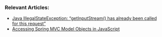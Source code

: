### Relevant Articles:
- [Java IllegalStateException: “getInputStream() has already been called for this request”](https://www.baeldung.com/java-servletrequest-illegalstateexception)
- [Accessing Spring MVC Model Objects in JavaScript](https://www.baeldung.com/spring-mvc-model-objects-js)